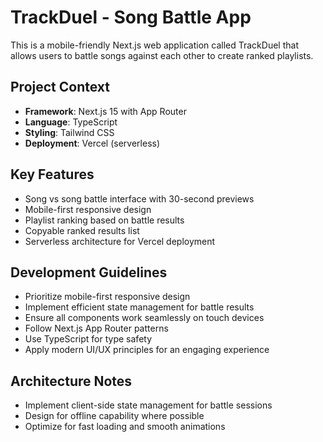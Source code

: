 <!-- Use this file to provide workspace-specific custom instructions to Copilot. For more details, visit https://code.visualstudio.com/docs/copilot/copilot-customization#_use-a-githubcopilotinstructionsmd-file -->

# TrackDuel - Song Battle App

This is a mobile-friendly Next.js web application called TrackDuel that allows users to battle songs against each other to create ranked playlists.

## Project Context
- **Framework**: Next.js 15 with App Router
- **Language**: TypeScript
- **Styling**: Tailwind CSS
- **Deployment**: Vercel (serverless)

## Key Features
- Song vs song battle interface with 30-second previews
- Mobile-first responsive design
- Playlist ranking based on battle results
- Copyable ranked results list
- Serverless architecture for Vercel deployment

## Development Guidelines
- Prioritize mobile-first responsive design
- Implement efficient state management for battle results
- Ensure all components work seamlessly on touch devices
- Follow Next.js App Router patterns
- Use TypeScript for type safety
- Apply modern UI/UX principles for an engaging experience

## Architecture Notes
- Implement client-side state management for battle sessions
- Design for offline capability where possible
- Optimize for fast loading and smooth animations
